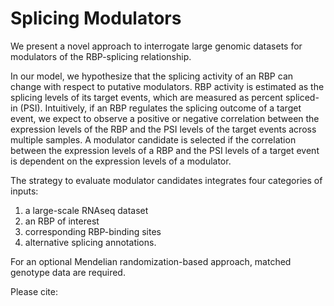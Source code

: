 # Splicing Modulators

We present a novel approach to interrogate large genomic datasets for modulators of the RBP-splicing relationship. 

In our model, we hypothesize that the splicing activity of an RBP can change with respect to putative modulators. RBP activity is estimated as the splicing levels of its target events, which are measured as percent spliced-in (PSI). Intuitively, if an RBP regulates the splicing outcome of a target event, we expect to observe a positive or negative correlation between the expression levels of the RBP and the PSI levels of the target events across multiple samples. A modulator candidate is selected if the correlation between the expression levels of a RBP and the PSI levels of a target event is dependent on the expression levels of a modulator. 

The strategy to evaluate modulator candidates integrates four categories of inputs: 
1) a large-scale RNAseq dataset 
2) an RBP of interest
3) corresponding RBP-binding sites
4) alternative splicing annotations. 

For an optional Mendelian randomization-based approach, matched genotype data are required.

Please cite: